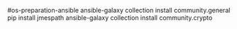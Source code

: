 #os-preparation-ansible
ansible-galaxy collection install community.general
pip install jmespath
ansible-galaxy collection install community.crypto
